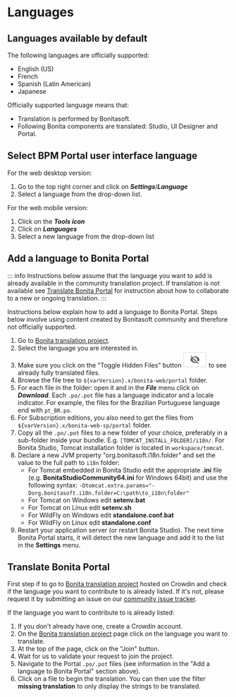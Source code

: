 # Languages

## Languages available by default

The following languages are officially supported:

* English (US)
* French
* Spanish (Latin American)
* Japanese

Officially supported language means that:
* Translation is performed by Bonitasoft.
* Following Bonita components are translated: Studio, UI Designer and Portal.

## Select BPM Portal user interface language

For the web desktop version:
1. Go to the top right corner and click on _**Settings**_/_**Language**_
1. Select a language from the drop-down list.

For the web mobile version:

1. Click on the _**Tools icon**_
1. Click on _**Languages**_
1. Select a new language from the drop-down list

## Add a language to Bonita Portal

::: info
Instructions below assume that the language you want to add is already available in the community translation project. If translation is not available see [Translate Bonita Portal](#Translate_BonitaB_PM_Portal) for instruction about how to collaborate to a new or ongoing translation.
:::

Instructions below explain how to add a language to Bonita Portal. Steps below involve using content created by Bonitasoft community and therefore not officially supported.

1. Go to [Bonita translation project](http://translate.bonitasoft.org/).
1. Select the language you are interested in.
1. Make sure you click on the "Toggle Hidden Files" button ![Toggle hidden files button](images/crowdin_toggle_hidden_files.png) to see already fully translated files.
1. Browse the file tree to `${varVersion}.x/bonita-web/portal` folder.
1. For each file in the folder: open it and in the **_File_** menu click on **_Download_**. Each `.po/.pot` file has a language indicator and a locale indicator. For example, the files for the Brazilian Portuguese language end with `pt_BR.po`.
1. For Subscription editions, you also need to get the files from `${varVersion}.x/bonita-web-sp/portal` folder.
1. Copy all the `.po/.pot` files to a new folder of your choice, preferably in a sub-folder inside your bundle. E.g. `[TOMCAT_INSTALL_FOLDER]/i18n/`. For Bonita Studio, Tomcat installation folder is located in `workspace/tomcat`.
1. Declare a new JVM property "org.bonitasoft.i18n.folder" and set the value to the full path to `i18n` folder:
    * For Tomcat embedded in Bonita Studio edit the appropriate **.ini** file (e.g. **BonitaStudioCommunity64.ini** for Windows 64bit) and use the following syntax: `-Dtomcat.extra.params="-Dorg.bonitasoft.i18n.folder=C:\path\to_i18n\folder"`
    * For Tomcat on Windows edit **setenv.bat**
    * For Tomcat on Linux edit **setenv.sh**
    * For WildFly on Windows edit **standalone.conf.bat**
    * For WildFly on Linux edit **standalone.conf**
1. Restart your application server (or restart Bonita Studio). The next time Bonita Portal starts, it will detect the new language and add it to the list in the **Settings** menu.

<a id="Translate_BonitaB_PM_Portal" />

## Translate Bonita Portal

First step if to go to [Bonita translation project](http://translate.bonitasoft.org/) hosted on Crowdin and check if the language you want to contribute to is already listed. If it's not, please request it by submitting an issue on our [community issue tracker](https://bonita.atlassian.net).

If the language you want to contribute to is already listed:

1. If you don't already have one, create a Crowdin account.
1. On the [Bonita translation project](http://translate.bonitasoft.org/) page click on the language you want to translate.
1. At the top of the page, click on the "Join" button.
1. Wait for us to validate your request to join the project.
1. Navigate to the Portal `.po/.pot` files (see information in the "Add a language to Bonita Portal" section above).
1. Click on a file to begin the translation. You can then use the filter **missing translation** to only display the strings to be translated.
